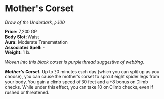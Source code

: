 # Mother's Corset

*Drow of the Underdark, p.100*

**Price:** 7,200 GP  
**Body Slot:** Waist  
**Aura:** Moderate Transmutation  
**Associated Spell:** -  
**Weight:** 1 lb.

*Woven into this black corset is purple thread suggestive of webbing.*

***Mother's Corset.*** 
Up to 20 minutes each day (which you
can split up as you choose), you can
cause the mother’s corset to sprout eight
spider legs from your body. You gain a
climb speed of 30 feet and a +8 bonus on
Climb checks. While under this effect,
you can take 10 on Climb checks, even
if rushed or threatened.